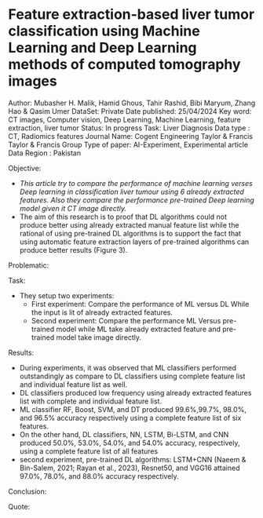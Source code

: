 # Feature extraction-based liver tumor classification using Machine Learning and Deep Learning methods of computed tomography images

Author: Mubasher H. Malik, Hamid Ghous, Tahir Rashid, Bibi Maryum, Zhang Hao & Qasim Umer
DataSet: Private
Date published: 25/04/2024
Key word: CT images, Computer vision, Deep Learning, Machine Learning, feature extraction, liver tumor
Status: In progress
Task: Liver Diagnosis
Data type : CT, Radiomics features
Journal Name: Cogent Engineering Taylor & Francis Taylor & Francis Group
Type of paper: AI-Experiment, Experimental article
Data Region : Pakistan

Objective:

- *This article try to compare the performance of machine learning verses Deep learning in classification liver tumour using 6 already extracted features. Also they compare the performance pre-trained Deep learning model given it CT image directly.*
- The aim of this research is to proof that DL algorithms could not produce better using already extracted manual feature list while the rational of using pre-trained DL algorithms is to support the fact that using automatic feature extraction layers of pre-trained algorithms can produce better results (Figure 3).

Problematic:

Task:

- They setup two experiments:
    - First experiment: Compare the performance of ML  versus DL While the input is lit of already extracted features.
    - Second experiment: Compare the performance ML  Versus pre-trained model while ML take already extracted feature and pre-trained model take image directly.

Results:

- During experiments, it was observed that ML classifiers performed outstandingly as compare to DL classifiers using complete feature list and individual feature list as well.
- DL classifiers produced low frequency using already extracted features list with complete and individual feature list.
- ML classifier RF, Boost, SVM, and DT produced 99.6%,99.7%, 98.0%, and 96.5% accuracy respectively using a complete feature list of six features.
- On the other hand, DL classifiers, NN, LSTM, Bi-LSTM, and CNN produced 50.0%, 53.0%, 54.0%, and 54.0% accuracy, respectively, using a complete feature list of all features
- second experiment, pre-trained DL algorithms: LSTM+CNN (Naeem & Bin-Salem, 2021; Rayan et al., 2023), Resnet50, and VGG16 attained 97.0%, 78.0%, and 88.0% accuracy respectively.

Conclusion:

Quote: